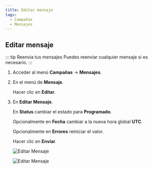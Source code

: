 ```yaml
---
title: Editar mensaje
tags:
  - Campañas
  - Mensajes
---
```


## Editar mensaje

::: tip Reenvia tus mensajes
Puedes reenviar cualquier mensaje si es necesario.
:::

1. Acceder al menú **Campañas** -> **Mensajes**.

2. En el menú de **Mensaje**.

   Hacer clic en **Editar**.

3. En **Editar Mensaje**.

   En **Status** cambiar el estado para **Programado**.

   Opcionalmente en **Fecha** cambiar a la nueva hora global **UTC**.

   Opcionalmente en **Errores** reiniciar el valor.

   Hacer clic en **Enviar**.

   ![Editar Mensaje](https://cdn.phishx.io/phishx-docs/images/phishx_campaigns_campaigns_message_edit_01.webp)

   ![Editar Mensaje](https://cdn.phishx.io/phishx-docs/images/phishx_campaigns_campaigns_message_edit_02.webp)
